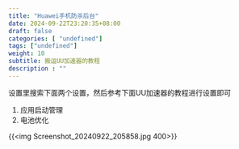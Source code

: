 ```yaml
---
title: "Huawei手机防杀后台"
date: 2024-09-22T23:20:35+08:00
draft: false
categories: [ "undefined"]
tags: ["undefined"]
weight: 10
subtitle: 搬运UU加速器的教程
description : ""
---
```


设置里搜索下面两个设置，然后参考下面UU加速器的教程进行设置即可

1. 应用启动管理
2. 电池优化

<!--more-->

{{<img Screenshot_20240922_205858.jpg 400>}}